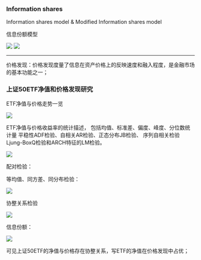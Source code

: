### Information shares

Information shares model & Modified Information shares model

信息份额模型

<img src="InfoShares/results/01.png"/>
<img src="InfoShares/results/02.png"/>


<hr/>
价格发现：价格发现度量了信息在资产价格上的反映速度和融入程度，是金融市场的基本功能之一；

### 上证50ETF净值和价格发现研究

ETF净值与价格走势一览

<img src="InfoShares/results/1.png"/>

ETF净值与价格收益率的统计描述，
包括均值、标准差、偏度、峰度、分位数统计量
平稳性ADF检验、自相关AR检验、正态分布JB检验、
序列自相关检验Ljung-BoxQ检验和ARCH特征的LM检验。

<img src="InfoShares/results/3.png"/>

配对检验：

等均值、同方差、同分布检验：

<img src="InfoShares/results/4.png"/>


协整关系检验

<img src="InfoShares/results/5.png"/>

信息份额：

<img src="InfoShares/results/6.png"/>

可见上证50ETF的净值与价格存在协整关系，写ETF的净值在价格发现中占优；



